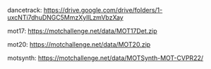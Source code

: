dancetrack: https://drive.google.com/drive/folders/1-uxcNTi7dhuDNGC5MmzXyllLzmVbzXay

mot17: https://motchallenge.net/data/MOT17Det.zip

mot20: https://motchallenge.net/data/MOT20.zip

motsynth: https://motchallenge.net/data/MOTSynth-MOT-CVPR22/